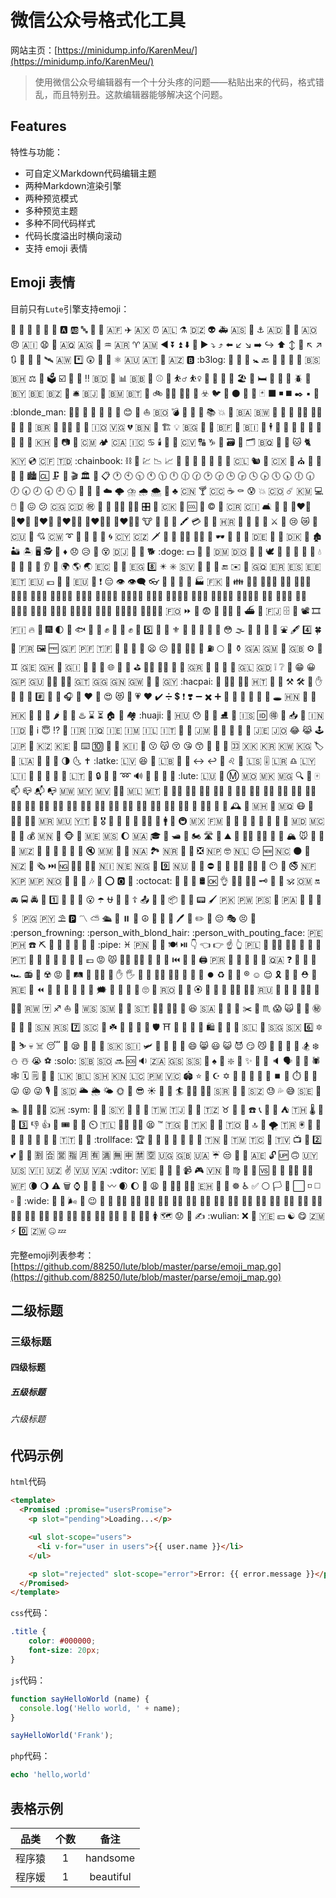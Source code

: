 # 微信公众号格式化工具

网站主页：[https://minidump.info/KarenMeu/](https://minidump.info/KarenMeu/)

> 使用微信公众号编辑器有一个十分头疼的问题——粘贴出来的代码，格式错乱，而且特别丑。这款编辑器能够解决这个问题。

## Features
特性与功能：
- 可自定义Markdown代码编辑主题
- 两种Markdown渲染引擎
- 两种预览模式
- 多种预览主题
- 多种不同代码样式
- 代码长度溢出时横向滚动
- 支持 emoji 表情

## Emoji 表情

目前只有`Lute`引擎支持emoji：

:100: :1234: :1st_place_medal: :2nd_place_medal: :3rd_place_medal: :8ball: :a: :ab: :abc: :abcd: :aerial_tramway: :afghanistan: :airplane: :aland_islands: :alarm_clock: :albania: :alembic: :algeria: :alien: :ambulance: :american_samoa: :amphora: :anchor: :andorra: :angel: :anger: :angola: :angry: :anguilla: :anguished: :ant: :antarctica: :antigua_barbuda: :apple: :aquarius: :argentina: :aries: :armenia: :arrow_backward: :arrow_double_down: :arrow_double_up: :arrow_down: :arrow_down_small: :arrow_forward: :arrow_heading_down: :arrow_heading_up: :arrow_left: :arrow_lower_left: :arrow_lower_right: :arrow_right: :arrow_right_hook: :arrow_up: :arrow_up_down: :arrow_up_small: :arrow_upper_left: :arrow_upper_right: :arrows_clockwise: :arrows_counterclockwise: :art: :articulated_lorry: :artificial_satellite: :aruba: :asterisk: :astonished: :athletic_shoe: :atm: :atom_symbol: :australia: :austria: :avocado: :azerbaijan: :b: :b3log: :baby: :baby_bottle: :baby_chick: :baby_symbol: :back: :bacon: :badminton: :baggage_claim: :baguette_bread: :bahamas: :bahrain: :balance_scale: :balloon: :ballot_box: :ballot_box_with_check: :bamboo: :banana: :bangbang: :bangladesh: :bank: :bar_chart: :barbados: :barber: :baseball: :basketball: :basketball_man: :basketball_woman: :bat: :bath: :bathtub: :battery: :beach_umbrella: :bear: :bed: :bee: :beer: :beers: :beetle: :beginner: :belarus: :belgium: :belize: :bell: :bellhop_bell: :benin: :bento: :bermuda: :bhutan: :bicyclist: :bike: :biking_man: :biking_woman: :bikini: :biohazard: :bird: :birthday: :black_circle: :black_flag: :black_heart: :black_joker: :black_large_square: :black_medium_small_square: :black_medium_square: :black_nib: :black_small_square: :black_square_button: :blonde_man: :blonde_woman: :blossom: :blowfish: :blue_book: :blue_car: :blue_heart: :blush: :boar: :boat: :bolivia: :bomb: :book: :bookmark: :bookmark_tabs: :books: :boom: :boot: :bosnia_herzegovina: :botswana: :bouquet: :bow: :bow_and_arrow: :bowing_man: :bowing_woman: :bowling: :boxing_glove: :boy: :brazil: :bread: :bride_with_veil: :bridge_at_night: :briefcase: :british_indian_ocean_territory: :british_virgin_islands: :broken_heart: :brunei: :bug: :building_construction: :bulb: :bulgaria: :bullettrain_front: :bullettrain_side: :burkina_faso: :burrito: :burundi: :bus: :business_suit_levitating: :busstop: :bust_in_silhouette: :busts_in_silhouette: :butterfly: :cactus: :cake: :calendar: :call_me_hand: :calling: :cambodia: :camel: :camera: :camera_flash: :cameroon: :camping: :canada: :canary_islands: :cancer: :candle: :candy: :canoe: :cape_verde: :capital_abcd: :capricorn: :car: :card_file_box: :card_index: :card_index_dividers: :caribbean_netherlands: :carousel_horse: :carrot: :cat: :cat2: :cayman_islands: :cd: :central_african_republic: :chad: :chainbook: :chains: :champagne: :chart: :chart_with_downwards_trend: :chart_with_upwards_trend: :checkered_flag: :cheese: :cherries: :cherry_blossom: :chestnut: :chicken: :children_crossing: :chile: :chipmunk: :chocolate_bar: :christmas_island: :christmas_tree: :church: :cinema: :circus_tent: :city_sunrise: :city_sunset: :cityscape: :cl: :clamp: :clap: :clapper: :classical_building: :clinking_glasses: :clipboard: :clock1: :clock10: :clock1030: :clock11: :clock1130: :clock12: :clock1230: :clock130: :clock2: :clock230: :clock3: :clock330: :clock4: :clock430: :clock5: :clock530: :clock6: :clock630: :clock7: :clock730: :clock8: :clock830: :clock9: :clock930: :closed_book: :closed_lock_with_key: :closed_umbrella: :cloud: :cloud_with_lightning: :cloud_with_lightning_and_rain: :cloud_with_rain: :cloud_with_snow: :clown_face: :clubs: :cn: :cocktail: :cocos_islands: :coffee: :coffin: :cold_sweat: :collision: :colombia: :comet: :comoros: :computer: :computer_mouse: :confetti_ball: :confounded: :confused: :congo_brazzaville: :congo_kinshasa: :congratulations: :construction: :construction_worker: :construction_worker_man: :construction_worker_woman: :control_knobs: :convenience_store: :cook_islands: :cookie: :cool: :cop: :copyright: :corn: :costa_rica: :cote_divoire: :couch_and_lamp: :couple: :couple_with_heart: :couple_with_heart_man_man: :couple_with_heart_woman_man: :couple_with_heart_woman_woman: :couplekiss_man_man: :couplekiss_man_woman: :couplekiss_woman_woman: :cow: :cow2: :cowboy_hat_face: :crab: :crayon: :credit_card: :crescent_moon: :cricket: :croatia: :crocodile: :croissant: :crossed_fingers: :crossed_flags: :crossed_swords: :crown: :cry: :crying_cat_face: :crystal_ball: :cuba: :cucumber: :cupid: :curacao: :curly_loop: :currency_exchange: :curry: :custard: :customs: :cyclone: :cyprus: :czech_republic: :dagger: :dancer: :dancers: :dancing_men: :dancing_women: :dango: :dark_sunglasses: :dart: :dash: :date: :de: :deciduous_tree: :deer: :denmark: :department_store: :derelict_house: :desert: :desert_island: :desktop_computer: :detective: :diamond_shape_with_a_dot_inside: :diamonds: :disappointed: :disappointed_relieved: :dizzy: :dizzy_face: :djibouti: :do_not_litter: :dog: :dog2: :doge: :dollar: :dolls: :dolphin: :dominica: :dominican_republic: :door: :doughnut: :dove: :dragon: :dragon_face: :dress: :dromedary_camel: :drooling_face: :droplet: :drum: :duck: :dvd: :eagle: :ear: :ear_of_rice: :earth_africa: :earth_americas: :earth_asia: :ecuador: :egg: :eggplant: :egypt: :eight: :eight_pointed_black_star: :eight_spoked_asterisk: :el_salvador: :electric_plug: :elephant: :email: :end: :envelope: :envelope_with_arrow: :equatorial_guinea: :eritrea: :es: :estonia: :ethiopia: :eu: :euro: :european_castle: :european_post_office: :european_union: :evergreen_tree: :exclamation: :expressionless: :eye: :eye_speech_bubble: :eyeglasses: :eyes: :face_with_head_bandage: :face_with_thermometer: :facepunch: :factory: :falkland_islands: :fallen_leaf: :family: :family_man_boy: :family_man_boy_boy: :family_man_girl: :family_man_girl_boy: :family_man_girl_girl: :family_man_man_boy: :family_man_man_boy_boy: :family_man_man_girl: :family_man_man_girl_boy: :family_man_man_girl_girl: :family_man_woman_boy: :family_man_woman_boy_boy: :family_man_woman_girl: :family_man_woman_girl_boy: :family_man_woman_girl_girl: :family_woman_boy: :family_woman_boy_boy: :family_woman_girl: :family_woman_girl_boy: :family_woman_girl_girl: :family_woman_woman_boy: :family_woman_woman_boy_boy: :family_woman_woman_girl: :family_woman_woman_girl_boy: :family_woman_woman_girl_girl: :faroe_islands: :fast_forward: :fax: :fearful: :feet: :female_detective: :ferris_wheel: :ferry: :field_hockey: :fiji: :file_cabinet: :file_folder: :film_projector: :film_strip: :finland: :fire: :fire_engine: :fireworks: :first_quarter_moon: :first_quarter_moon_with_face: :fish: :fish_cake: :fishing_pole_and_fish: :fist: :fist_left: :fist_oncoming: :fist_raised: :fist_right: :five: :flags: :flashlight: :fleur_de_lis: :flight_arrival: :flight_departure: :flipper: :floppy_disk: :flower_playing_cards: :flushed: :fog: :foggy: :football: :footprints: :fork_and_knife: :fountain: :fountain_pen: :four: :four_leaf_clover: :fox_face: :fr: :framed_picture: :free: :french_guiana: :french_polynesia: :french_southern_territories: :fried_egg: :fried_shrimp: :fries: :frog: :frowning: :frowning_face: :frowning_man: :frowning_woman: :fu: :fuelpump: :full_moon: :full_moon_with_face: :funeral_urn: :gabon: :gambia: :game_die: :gb: :gear: :gem: :gemini: :georgia: :ghana: :ghost: :gibraltar: :gift: :gift_heart: :girl: :globe_with_meridians: :goal_net: :goat: :golf: :golfing_man: :golfing_woman: :gorilla: :grapes: :greece: :green_apple: :green_book: :green_heart: :green_salad: :greenland: :grenada: :grey_exclamation: :grey_question: :grimacing: :grin: :grinning: :guadeloupe: :guam: :guardsman: :guardswoman: :guatemala: :guernsey: :guinea: :guinea_bissau: :guitar: :gun: :guyana: :hacpai: :haircut: :haircut_man: :haircut_woman: :haiti: :hamburger: :hammer: :hammer_and_pick: :hammer_and_wrench: :hamster: :hand: :handbag: :handshake: :hankey: :hash: :hatched_chick: :hatching_chick: :headphones: :hear_no_evil: :heart: :heart_decoration: :heart_eyes: :heart_eyes_cat: :heartbeat: :heartpulse: :hearts: :heavy_check_mark: :heavy_division_sign: :heavy_dollar_sign: :heavy_exclamation_mark: :heavy_heart_exclamation: :heavy_minus_sign: :heavy_multiplication_x: :heavy_plus_sign: :helicopter: :herb: :hibiscus: :high_brightness: :high_heel: :hocho: :hole: :honduras: :honey_pot: :honeybee: :hong_kong: :horse: :horse_racing: :hospital: :hot_pepper: :hotdog: :hotel: :hotsprings: :hourglass: :hourglass_flowing_sand: :house: :house_with_garden: :houses: :huaji: :hugs: :hungary: :hushed: :ice_cream: :ice_hockey: :ice_skate: :icecream: :iceland: :id: :ideograph_advantage: :imp: :inbox_tray: :incoming_envelope: :india: :indonesia: :information_desk_person: :information_source: :innocent: :interrobang: :iphone: :iran: :iraq: :ireland: :isle_of_man: :israel: :it: :izakaya_lantern: :jack_o_lantern: :jamaica: :japan: :japanese_castle: :japanese_goblin: :japanese_ogre: :jeans: :jersey: :jordan: :joy: :joy_cat: :joystick: :jp: :kaaba: :kazakhstan: :kenya: :key: :keyboard: :keycap_ten: :kick_scooter: :kimono: :kiribati: :kiss: :kissing: :kissing_cat: :kissing_closed_eyes: :kissing_heart: :kissing_smiling_eyes: :kiwi_fruit: :knife: :koala: :koko: :kosovo: :kr: :kuwait: :kyrgyzstan: :label: :lantern: :laos: :large_blue_circle: :large_blue_diamond: :large_orange_diamond: :last_quarter_moon: :last_quarter_moon_with_face: :latin_cross: :latke: :latvia: :laughing: :leaves: :lebanon: :ledger: :left_luggage: :left_right_arrow: :leftwards_arrow_with_hook: :lemon: :leo: :leopard: :lesotho: :level_slider: :liberia: :libra: :libya: :liechtenstein: :light_rail: :link: :lion: :lips: :lipstick: :lithuania: :lizard: :lock: :lock_with_ink_pen: :lollipop: :loop: :loud_sound: :loudspeaker: :love_hotel: :love_letter: :low_brightness: :lute: :luxembourg: :lying_face: :m: :macau: :macedonia: :madagascar: :mag: :mag_right: :mahjong: :mailbox: :mailbox_closed: :mailbox_with_mail: :mailbox_with_no_mail: :malawi: :malaysia: :maldives: :male_detective: :mali: :malta: :man: :man_artist: :man_astronaut: :man_cartwheeling: :man_cook: :man_dancing: :man_facepalming: :man_factory_worker: :man_farmer: :man_firefighter: :man_health_worker: :man_in_tuxedo: :man_judge: :man_juggling: :man_mechanic: :man_office_worker: :man_pilot: :man_playing_handball: :man_playing_water_polo: :man_scientist: :man_shrugging: :man_singer: :man_student: :man_teacher: :man_technologist: :man_with_gua_pi_mao: :man_with_turban: :mandarin: :mans_shoe: :mantelpiece_clock: :maple_leaf: :marshall_islands: :martial_arts_uniform: :martinique: :mask: :massage: :massage_man: :massage_woman: :mauritania: :mauritius: :mayotte: :meat_on_bone: :medal_military: :medal_sports: :mega: :melon: :memo: :men_wrestling: :menorah: :mens: :metal: :metro: :mexico: :micronesia: :microphone: :microscope: :middle_finger: :milk_glass: :milky_way: :minibus: :minidisc: :mobile_phone_off: :moldova: :monaco: :money_mouth_face: :money_with_wings: :moneybag: :mongolia: :monkey: :monkey_face: :monorail: :montenegro: :montserrat: :moon: :morocco: :mortar_board: :mosque: :motor_boat: :motor_scooter: :motorcycle: :motorway: :mount_fuji: :mountain: :mountain_bicyclist: :mountain_biking_man: :mountain_biking_woman: :mountain_cableway: :mountain_railway: :mountain_snow: :mouse: :mouse2: :movie_camera: :moyai: :mozambique: :mrs_claus: :muscle: :mushroom: :musical_keyboard: :musical_note: :musical_score: :mute: :myanmar: :nail_care: :name_badge: :namibia: :national_park: :nauru: :nauseated_face: :necktie: :negative_squared_cross_mark: :nepal: :nerd_face: :netherlands: :neutral_face: :new: :new_caledonia: :new_moon: :new_moon_with_face: :new_zealand: :newspaper: :newspaper_roll: :next_track_button: :ng: :ng_man: :ng_woman: :nicaragua: :niger: :nigeria: :night_with_stars: :nine: :niue: :no_bell: :no_bicycles: :no_entry: :no_entry_sign: :no_good: :no_good_man: :no_good_woman: :no_mobile_phones: :no_mouth: :no_pedestrians: :no_smoking: :norfolk_island: :north_korea: :northern_mariana_islands: :norway: :nose: :notebook: :notebook_with_decorative_cover: :notes: :nut_and_bolt: :o: :o2: :ocean: :octocat: :octopus: :oden: :office: :oil_drum: :ok: :ok_hand: :ok_man: :ok_woman: :old_key: :older_man: :older_woman: :om: :oman: :on: :oncoming_automobile: :oncoming_bus: :oncoming_police_car: :oncoming_taxi: :one: :open_book: :open_file_folder: :open_hands: :open_mouth: :open_umbrella: :ophiuchus: :orange: :orange_book: :orthodox_cross: :outbox_tray: :owl: :ox: :package: :page_facing_up: :page_with_curl: :pager: :paintbrush: :pakistan: :palau: :palestinian_territories: :palm_tree: :panama: :pancakes: :panda_face: :paperclip: :paperclips: :papua_new_guinea: :paraguay: :parasol_on_ground: :parking: :part_alternation_mark: :partly_sunny: :passenger_ship: :passport_control: :pause_button: :paw_prints: :peace_symbol: :peach: :peanuts: :pear: :pen: :pencil: :pencil2: :penguin: :pensive: :performing_arts: :persevere: :person_fencing: :person_frowning: :person_with_blond_hair: :person_with_pouting_face: :peru: :philippines: :phone: :pick: :pig: :pig2: :pig_nose: :pill: :pineapple: :ping_pong: :pipe: :pisces: :pitcairn_islands: :pizza: :place_of_worship: :plate_with_cutlery: :play_or_pause_button: :point_down: :point_left: :point_right: :point_up: :point_up_2: :poland: :police_car: :policeman: :policewoman: :poodle: :poop: :popcorn: :portugal: :post_office: :postal_horn: :postbox: :potable_water: :potato: :pouch: :poultry_leg: :pound: :pout: :pouting_cat: :pouting_man: :pouting_woman: :pray: :prayer_beads: :pregnant_woman: :previous_track_button: :prince: :princess: :printer: :puerto_rico: :punch: :purple_heart: :purse: :pushpin: :put_litter_in_its_place: :qatar: :question: :rabbit: :rabbit2: :racehorse: :racing_car: :radio: :radio_button: :radioactive: :rage: :railway_car: :railway_track: :rainbow: :rainbow_flag: :raised_back_of_hand: :raised_hand: :raised_hand_with_fingers_splayed: :raised_hands: :raising_hand: :raising_hand_man: :raising_hand_woman: :ram: :ramen: :rat: :record_button: :recycle: :red_car: :red_circle: :registered: :relaxed: :relieved: :reminder_ribbon: :repeat: :repeat_one: :rescue_worker_helmet: :restroom: :reunion: :revolving_hearts: :rewind: :rhinoceros: :ribbon: :rice: :rice_ball: :rice_cracker: :rice_scene: :right_anger_bubble: :ring: :robot: :rocket: :rofl: :roll_eyes: :roller_coaster: :romania: :rooster: :rose: :rosette: :rotating_light: :round_pushpin: :rowboat: :rowing_man: :rowing_woman: :ru: :rugby_football: :runner: :running: :running_man: :running_shirt_with_sash: :running_woman: :rwanda: :sa: :sagittarius: :sailboat: :sake: :samoa: :san_marino: :sandal: :santa: :sao_tome_principe: :sassy_man: :sassy_woman: :satellite: :satisfied: :saudi_arabia: :saxophone: :school: :school_satchel: :scissors: :scorpion: :scorpius: :scream: :scream_cat: :scroll: :seat: :secret: :see_no_evil: :seedling: :selfie: :senegal: :serbia: :seven: :seychelles: :shallow_pan_of_food: :shamrock: :shark: :shaved_ice: :sheep: :shell: :shield: :shinto_shrine: :ship: :shirt: :shit: :shoe: :shopping: :shopping_cart: :shower: :shrimp: :sierra_leone: :signal_strength: :singapore: :sint_maarten: :six: :six_pointed_star: :ski: :skier: :skull: :skull_and_crossbones: :sleeping: :sleeping_bed: :sleepy: :slightly_frowning_face: :slightly_smiling_face: :slot_machine: :slovakia: :slovenia: :small_airplane: :small_blue_diamond: :small_orange_diamond: :small_red_triangle: :small_red_triangle_down: :smile: :smile_cat: :smiley: :smiley_cat: :smiling_imp: :smirk: :smirk_cat: :smoking: :snail: :snake: :sneezing_face: :snowboarder: :snowflake: :snowman: :snowman_with_snow: :sob: :soccer: :solo: :solomon_islands: :somalia: :soon: :sos: :sound: :south_africa: :south_georgia_south_sandwich_islands: :south_sudan: :space_invader: :spades: :spaghetti: :sparkle: :sparkler: :sparkles: :sparkling_heart: :speak_no_evil: :speaker: :speaking_head: :speech_balloon: :speedboat: :spider: :spider_web: :spiral_calendar: :spiral_notepad: :spoon: :squid: :sri_lanka: :st_barthelemy: :st_helena: :st_kitts_nevis: :st_lucia: :st_pierre_miquelon: :st_vincent_grenadines: :stadium: :star: :star2: :star_and_crescent: :star_of_david: :stars: :station: :statue_of_liberty: :steam_locomotive: :stew: :stop_button: :stop_sign: :stopwatch: :straight_ruler: :strawberry: :stuck_out_tongue: :stuck_out_tongue_closed_eyes: :stuck_out_tongue_winking_eye: :studio_microphone: :stuffed_flatbread: :sudan: :sun_behind_large_cloud: :sun_behind_rain_cloud: :sun_behind_small_cloud: :sun_with_face: :sunflower: :sunglasses: :sunny: :sunrise: :sunrise_over_mountains: :surfer: :surfing_man: :surfing_woman: :suriname: :sushi: :suspension_railway: :swaziland: :sweat: :sweat_drops: :sweat_smile: :sweden: :sweet_potato: :swimmer: :swimming_man: :swimming_woman: :switzerland: :sym: :symbols: :synagogue: :syria: :syringe: :taco: :tada: :taiwan: :tajikistan: :tanabata_tree: :tangerine: :tanzania: :taurus: :taxi: :tea: :telephone: :telephone_receiver: :telescope: :tennis: :tent: :thailand: :thermometer: :thinking: :thought_balloon: :three: :thumbsdown: :thumbsup: :ticket: :tickets: :tiger: :tiger2: :timer_clock: :timor_leste: :tipping_hand_man: :tipping_hand_woman: :tired_face: :tm: :togo: :toilet: :tokelau: :tokyo_tower: :tomato: :tonga: :tongue: :top: :tophat: :tornado: :tr: :trackball: :tractor: :traffic_light: :train: :train2: :tram: :triangular_flag_on_post: :triangular_ruler: :trident: :trinidad_tobago: :triumph: :trolleybus: :trollface: :trophy: :tropical_drink: :tropical_fish: :truck: :trumpet: :tshirt: :tulip: :tumbler_glass: :tunisia: :turkey: :turkmenistan: :turks_caicos_islands: :turtle: :tuvalu: :tv: :twisted_rightwards_arrows: :two: :two_hearts: :two_men_holding_hands: :two_women_holding_hands: :u5272: :u5408: :u55b6: :u6307: :u6708: :u6709: :u6e80: :u7121: :u7533: :u7981: :u7a7a: :uganda: :uk: :ukraine: :umbrella: :unamused: :underage: :unicorn: :united_arab_emirates: :unlock: :up: :upside_down_face: :uruguay: :us: :us_virgin_islands: :uzbekistan: :v: :vanuatu: :vatican_city: :vditor: :venezuela: :vertical_traffic_light: :vhs: :vibration_mode: :video_camera: :video_game: :vietnam: :violin: :virgo: :volcano: :volleyball: :vs: :vulcan_salute: :walking: :walking_man: :walking_woman: :wallis_futuna: :waning_crescent_moon: :waning_gibbous_moon: :warning: :wastebasket: :watch: :water_buffalo: :watermelon: :wave: :wavy_dash: :waxing_crescent_moon: :waxing_gibbous_moon: :wc: :weary: :wedding: :weight_lifting_man: :weight_lifting_woman: :western_sahara: :whale: :whale2: :wheel_of_dharma: :wheelchair: :white_check_mark: :white_circle: :white_flag: :white_flower: :white_large_square: :white_medium_small_square: :white_medium_square: :white_small_square: :white_square_button: :wide: :wilted_flower: :wind_chime: :wind_face: :wine_glass: :wink: :wolf: :woman: :woman_artist: :woman_astronaut: :woman_cartwheeling: :woman_cook: :woman_facepalming: :woman_factory_worker: :woman_farmer: :woman_firefighter: :woman_health_worker: :woman_judge: :woman_juggling: :woman_mechanic: :woman_office_worker: :woman_pilot: :woman_playing_handball: :woman_playing_water_polo: :woman_scientist: :woman_shrugging: :woman_singer: :woman_student: :woman_teacher: :woman_technologist: :woman_with_turban: :womans_clothes: :womans_hat: :women_wrestling: :womens: :world_map: :worried: :wrench: :writing_hand: :wulian: :x: :yellow_heart: :yemen: :yen: :yin_yang: :yum: :zambia: :zap: :zero: :zimbabwe: :zipper_mouth_face: :zzz: 

完整emoji列表参考：[https://github.com/88250/lute/blob/master/parse/emoji_map.go](https://github.com/88250/lute/blob/master/parse/emoji_map.go)

## 二级标题

### 三级标题

#### 四级标题

##### 五级标题

###### 六级标题

## 代码示例
`html`代码
```html
<template>
  <Promised :promise="usersPromise">
    <p slot="pending">Loading...</p>

    <ul slot-scope="users">
      <li v-for="user in users">{{ user.name }}</li>
    </ul>

    <p slot="rejected" slot-scope="error">Error: {{ error.message }}</p>
  </Promised>
</template>
```

`css`代码：
```css
.title {
    color: #000000;
    font-size: 20px;
}
```

`js`代码：
```javascript
function sayHelloWorld (name) {
  console.log('Hello world, ' + name);
}

sayHelloWorld('Frank');
```

`php`代码：

```php
echo 'hello,world'
```

## 表格示例

| 品类 | 个数 | 备注 |
|:-----:|:-----:|:------:|
| 程序猿 | 1   | handsome |
| 程序媛 | 1   | beautiful |


